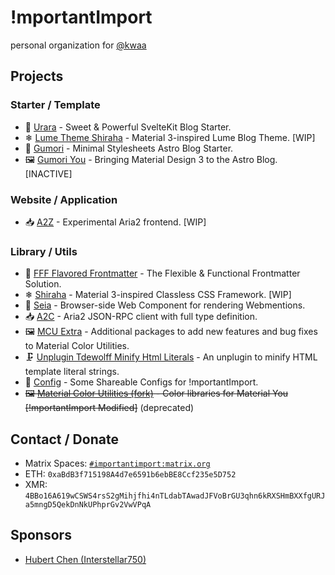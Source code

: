 # !mportantImport

personal organization for [@kwaa](https://github.com/kwaa)

## Projects

### Starter / Template

- 🌸 [Urara](https://github.com/importantimport/urara) - Sweet & Powerful SvelteKit Blog Starter.
- ❄ [Lume Theme Shiraha](https://github.com/importantimport/lume_theme_shiraha) - Material 3-inspired Lume Blog Theme. [WIP]
- 📓 [Gumori](https://github.com/importantimport/gumori) - Minimal Stylesheets Astro Blog Starter.
- 🖼️ [Gumori You](https://github.com/importantimport/gumori-you) - Bringing Material Design 3 to the Astro Blog. [INACTIVE]

### Website / Application

- 📥 [A2Z](https://github.com/importantimport/a2/tree/main/z) - Experimental Aria2 frontend. [WIP]

### Library / Utils

- 🌟 [FFF Flavored Frontmatter](https://github.com/importantimport/fff) - The Flexible & Functional Frontmatter Solution.
- ❄ [Shiraha](https://github.com/importantimport/shiraha) - Material 3-inspired Classless CSS Framework. [WIP]
- 📩 [Seia](https://github.com/importantimport/seia) - Browser-side Web Component for rendering Webmentions.
- 📥 [A2C](https://github.com/importantimport/a2/tree/main/c) - Aria2 JSON-RPC client with full type definition.
- 🖼 [MCU Extra](https://github.com/importantimport/mcu-extra) - Additional packages to add new features and bug fixes to Material Color Utilities.
- 🗜️ [Unplugin Tdewolff Minify Html Literals](https://github.com/importantimport/unplugin-tdewolff-minify-html-literals) - An unplugin to minify HTML template literal strings.
- 🔧 [Config](https://github.com/importantimport/config) - Some Shareable Configs for !mportantImport.
- ~~🖼️ [Material Color Utilities (fork)](https://github.com/importantimport/material-color-utilities) - Color libraries for Material You [!mportantImport Modified]~~ (deprecated)

## Contact / Donate

- Matrix Spaces: [`#importantimport:matrix.org`](https://matrix.to/#/#importantimport:matrix.org)
- ETH: `0xaBdB3f715198A4d7e6591b6ebBE8Ccf235e5D752`
- XMR: `4BBo16A619wCSWS4rsS2gMihjfhi4nTLdabTAwadJFVoBrGU3qhn6kRXSHmBXXfgURJa5mngD5QekDnNkUPhprGv2VwVPqA`

## Sponsors

- [Hubert Chen (Interstellar750)](https://github.com/Interstellar750)

